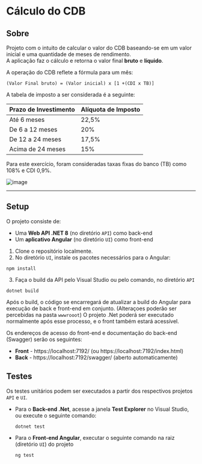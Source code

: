 # Cálculo do CDB

## Sobre

Projeto com o intuito de calcular o valor do CDB baseando-se em um valor inicial e uma quantidade de meses de rendimento.  
A aplicação faz o cálculo e retorna o valor final **bruto** e **líquido**. 

A operação do CDB reflete a fórmula para um mês:
```
(Valor Final bruto) = (Valor inicial) x [1 +(CDI x TB)]
```

A tabela de imposto a ser considerada é a seguinte:

| Prazo de Investimento | Alíquota de Imposto |
|------------------------|----------------------|
| Até 6 meses            | 22,5%                |
| De 6 a 12 meses        | 20%                  |
| De 12 a 24 meses       | 17,5%                |
| Acima de 24 meses      | 15%                  |

Para este exercício, foram consideradas taxas fixas do banco (TB) como 108% e CDI 0,9%.

![image](https://github.com/user-attachments/assets/039feb74-a355-4b48-8497-809a03de1be4)


---

## Setup

O projeto consiste de:

- Uma **Web API .NET 8** (no diretório `API`) como back-end
- Um **aplicativo Angular** (no diretório `UI`) como front-end

1. Clone o repositório localmente.
2. No diretório `UI`, instale os pacotes necessários para o Angular:
```
npm install
```
3. Faça o build da API pelo Visual Studio ou pelo comando, no diretório `API`
```
dotnet build
```
Após o build, o código se encarregará de atualizar a build do Angular para execução de back e front-end em conjunto. (Alteraçoes poderão ser percebidas na pasta `wwwrooot`)
O projeto .Net poderá ser executado normalmente após esse processo, e o front também estará acessível.

Os endereços de acesso do front-end e documentação do back-end (Swagger) serão os seguintes:
- **Front** - https://localhost:7192/ (ou https://localhost:7192/index.html)
- **Back** - https://localhost:7192/swagger/ (aberto automaticamente)

## Testes

Os testes unitários podem ser executados a partir dos respectivos projetos `API` e `UI`.

- Para o **Back-end .Net**, acesse a janela **Test Explorer** no Visual Studio, ou execute o seguinte comando:
  ```
  dotnet test
  ```
- Para o **Front-end Angular**, executar o seguinte comando na raiz (diretório `UI`) do projeto
  ```
  ng test
  ```
